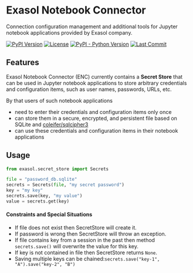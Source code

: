 # Exasol Notebook Connector

Connection configuration management and additional tools for Jupyter notebook applications provided by Exasol company.

[![PyPI Version](https://img.shields.io/pypi/v/exasol-notebook-connector)](https://pypi.org/project/exasol-notebook-connector/)
[![License](https://img.shields.io/pypi/l/exasol-notebook-connector)](https://opensource.org/licenses/MIT)
[![PyPI - Python Version](https://img.shields.io/pypi/pyversions/exasol-notebook-connector)](https://pypi.org/project/exasol-notebook-connector)
[![Last Commit](https://img.shields.io/github/last-commit/exasol/notebook-connector)](https://pypi.org/project/exasol-notebook-connector/)

## Features

Exasol Notebook Connector (ENC) currently contains a **Secret Store** that can be used in Jupyter notebook applications to store arbitrary credentials and configuration items, such as user names, passwords, URLs, etc.

By that users of such notebook applications
* need to enter their credentials and configuration items only once
* can store them in a secure, encrypted, and persistent file based on SQLite and [coleifer/sqlcipher3](https://github.com/coleifer/sqlcipher3)
* can use these credentials and configuration items in their notebook applications

## Usage

```python
from exasol.secret_store import Secrets

file = "password_db.sqlite"
secrets = Secrets(file, "my secret password")
key = "my key"
secrets.save(key, "my value")
value = secrets.get(key)
```

#### Constraints and Special Situations

* If file does not exist then SecretStore will create it.
* If password is wrong then SecretStore will throw an exception.
* If file contains key from a session in the past then method `secrets.save()` will overwrite the value for this key.
* If key is not contained in file then SecretStore returns `None`.
* Saving multiple keys can be chained:`secrets.save("key-1", "A").save("key-2", "B")`

